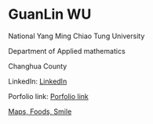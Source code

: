 # GuanLin WU
National Yang Ming Chiao Tung University

Department of Applied mathematics

Changhua County

LinkedIn: [LinkedIn](https://www.linkedin.com/in/%E5%86%A0%E9%9C%96-%E5%90%B3-ab3760346/)

Porfolio link: [Porfolio link](https://guanlinwu1126.github.io/GuanLinWU.github.io/)

[Maps, Foods, Smile](https://guanlinwu1126.github.io/MFS/)
